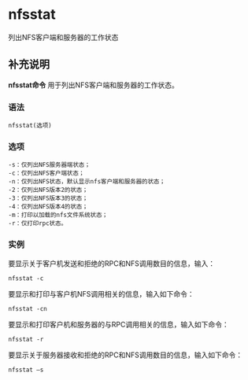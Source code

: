 # nfsstat

列出NFS客户端和服务器的工作状态

## 补充说明

**nfsstat命令** 用于列出NFS客户端和服务器的工作状态。

### 语法

```text
nfsstat(选项)
```

### 选项

```text
-s：仅列出NFS服务器端状态；
-c：仅列出NFS客户端状态；
-n：仅列出NFS状态，默认显示nfs客户端和服务器的状态；
-2：仅列出NFS版本2的状态；
-3：仅列出NFS版本3的状态；
-4：仅列出NFS版本4的状态；
-m：打印以加载的nfs文件系统状态；
-r：仅打印rpc状态。
```

### 实例

要显示关于客户机发送和拒绝的RPC和NFS调用数目的信息，输入：

```text
nfsstat -c
```

要显示和打印与客户机NFS调用相关的信息，输入如下命令：

```text
nfsstat -cn
```

要显示和打印客户机和服务器的与RPC调用相关的信息，输入如下命令：

```text
nfsstat -r
```

要显示关于服务器接收和拒绝的RPC和NFS调用数目的信息，输入如下命令：

```text
nfsstat –s
```

